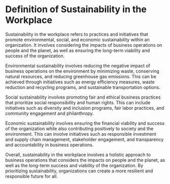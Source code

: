 Definition of Sustainability in the Workplace
=======================================================================================================

Sustainability in the workplace refers to practices and initiatives that promote environmental, social, and economic sustainability within an organization. It involves considering the impacts of business operations on people and the planet, as well as ensuring the long-term viability and success of the organization.

Environmental sustainability involves reducing the negative impact of business operations on the environment by minimizing waste, conserving natural resources, and reducing greenhouse gas emissions. This can be achieved through initiatives such as energy efficiency measures, waste reduction and recycling programs, and sustainable transportation options.

Social sustainability involves promoting fair and ethical business practices that prioritize social responsibility and human rights. This can include initiatives such as diversity and inclusion programs, fair labor practices, and community engagement and philanthropy.

Economic sustainability involves ensuring the financial viability and success of the organization while also contributing positively to society and the environment. This can involve initiatives such as responsible investment and supply chain management, stakeholder engagement, and transparency and accountability in business operations.

Overall, sustainability in the workplace involves a holistic approach to business operations that considers the impacts on people and the planet, as well as the long-term success and viability of the organization. By prioritizing sustainability, organizations can create a more resilient and responsible future for all.
